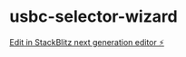 # usbc-selector-wizard

[Edit in StackBlitz next generation editor ⚡️](https://stackblitz.com/~/github.com/cmeerbeek/usbc-selector-wizard)